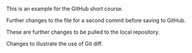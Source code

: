 This is an example for the GitHub short course. 

Further changes to the file for a second commit before saving to GitHub.     

These are further changes to be pulled to the local repository. 

Changes to illustrate the use of Git diff.